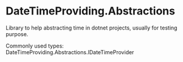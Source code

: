 # DateTimeProviding.Abstractions
Library to help abstracting time in dotnet projects, usually for testing purpose.

Commonly used types:  
DateTimeProviding.Abstractions.IDateTimeProvider
